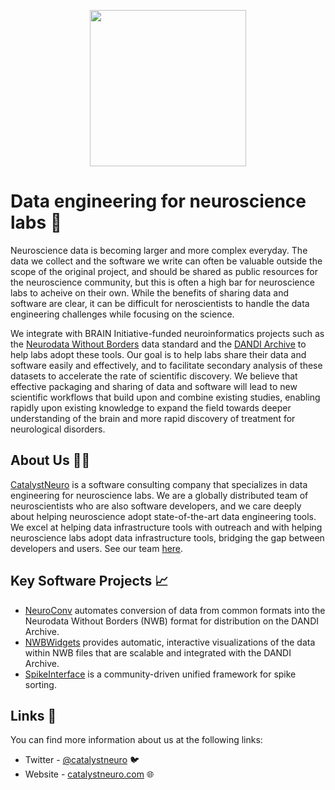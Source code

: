 <p align="center">
<a href="http://catalystneuro.com"><img src="https://user-images.githubusercontent.com/51133164/210436509-1f565e74-a473-4e14-bf6a-697ae5612260.png" width="250"></a>
</p>

# Data engineering for neuroscience labs 🧠
Neuroscience data is becoming larger and more complex everyday. The data we collect and the software we write can often be valuable outside the scope of the original project, and should be shared as public resources for the neuroscience community, but this is often a high bar for neuroscience labs to acheive on their own. While the benefits of sharing data and software are clear, it can be difficult for neroscientists to handle the data engineering challenges while focusing on the science.

We integrate with BRAIN Initiative-funded neuroinformatics projects such as the [Neurodata Without Borders](http://nwb.org) data standard and the [DANDI Archive](http://dandiarchive.org) to help labs adopt these tools. Our goal is to help labs share their data and software easily and effectively, and to facilitate secondary analysis of these datasets to accelerate the rate of scientific discovery. We believe that effective packaging and sharing of data and software will lead to new scientific workflows that build upon and combine existing studies, enabling rapidly upon existing knowledge to expand the field towards deeper understanding of the brain and more rapid discovery of treatment for neurological disorders.

## About Us 🧑‍💻
[CatalystNeuro](http://catalystneuro.com) is a software consulting company that specializes in data engineering for neuroscience labs. We are a globally distributed team of neuroscientists who are also software developers, and we care deeply about helping neuroscience adopt state-of-the-art data engineering tools. We excel at helping data infrastructure tools with outreach and with helping neuroscience labs adopt data infrastructure tools, bridging the gap between developers and users. See our team [here](https://www.catalystneuro.com/team/).

## Key Software Projects 📈
* [NeuroConv](https://github.com/catalystneuro/neuroconv) automates conversion of data from common formats into the Neurodata Without Borders (NWB) format for distribution on the DANDI Archive.
* [NWBWidgets](https://github.com/NeurodataWithoutBorders/nwbwidgets) provides automatic, interactive visualizations of the data within NWB files that are scalable and integrated with the DANDI Archive.
* [SpikeInterface](https://github.com/SpikeInterface/spikeinterface) is a community-driven unified framework for spike sorting.

## Links 🔗

You can find more information about us at the following links:

* Twitter - [@catalystneuro](https://twitter.com/catalystneuro) 🐦
* Website - [catalystneuro.com](https://catalystneuro.com) 🌐
